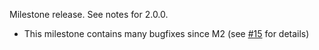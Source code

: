 Milestone release. See notes for 2.0.0.

- This milestone contains many bugfixes since M2 (see [#15](https://github.com/ohnosequences/loquat/pull/15) for details)
